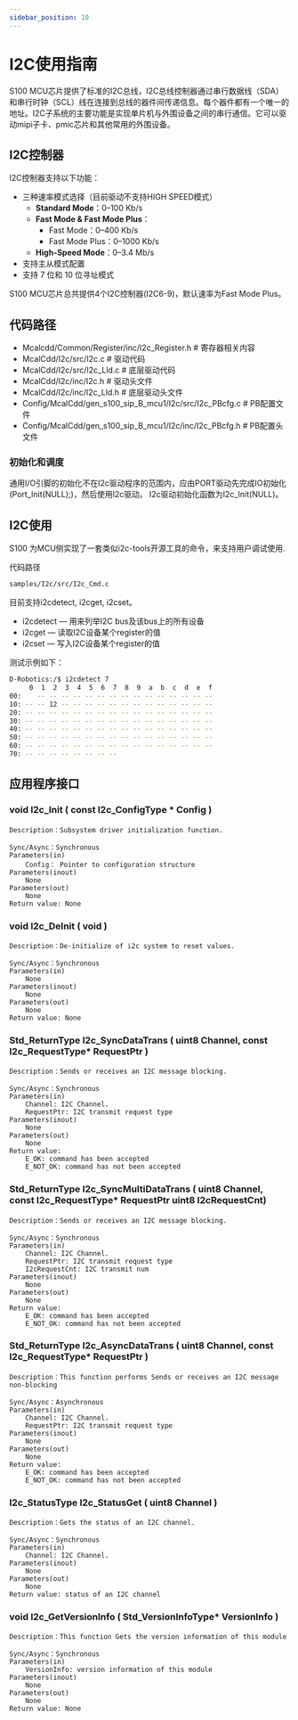 ```yaml
---
sidebar_position: 10
---
```


# I2C使用指南

S100 MCU芯片提供了标准的I2C总线，I2C总线控制器通过串行数据线（SDA）和串行时钟（SCL）线在连接到总线的器件间传递信息。每个器件都有一个唯一的地址。I2C子系统的主要功能是实现单片机与外围设备之间的串行通信。它可以驱动mipi子卡、pmic芯片和其他常用的外围设备。

## I2C控制器

I2C控制器支持以下功能：
- 三种速率模式选择（目前驱动不支持HIGH SPEED模式）
  - **Standard Mode**：0–100 Kb/s
  - **Fast Mode & Fast Mode Plus**：
    - Fast Mode：0–400 Kb/s
    - Fast Mode Plus：0–1000 Kb/s
  - **High-Speed Mode**：0–3.4 Mb/s
- 支持主从模式配置
- 支持 7 位和 10 位寻址模式

S100 MCU芯片总共提供4个I2C控制器(I2C6-9)，默认速率为Fast Mode Plus。

## 代码路径

- Mcalcdd/Common/Register/inc/I2c_Register.h # 寄存器相关内容
- McalCdd/I2c/src/I2c.c # 驱动代码
- McalCdd/I2c/src/I2c_Lld.c # 底层驱动代码
- McalCdd/I2c/inc/I2c.h # 驱动头文件
- McalCdd/I2c/inc/I2c_Lld.h # 底层驱动头文件
- Config/McalCdd/gen_s100_sip_B_mcu1/I2c/src/I2c_PBcfg.c # PB配置文件
- Config/McalCdd/gen_s100_sip_B_mcu1/I2c/inc/I2c_PBcfg.h # PB配置头文件

### 初始化和调度

通用I/O引脚的初始化不在I2c驱动程序的范围内，应由PORT驱动先完成IO初始化(Port_Init(NULL);)，然后使用I2c驱动。 I2c驱动初始化函数为I2c_Init(NULL)。

## I2C使用

S100 为MCU侧实现了一套类似i2c-tools开源工具的命令，来支持用户调试使用.

代码路径
```sh
samples/I2c/src/I2c_Cmd.c
```

目前支持i2cdetect, i2cget, i2cset。
- i2cdetect — 用来列举I2C bus及该bus上的所有设备
- i2cget — 读取I2C设备某个register的值
- i2cset — 写入I2C设备某个register的值

测试示例如下：
```sh
D-Robotics:/$ i2cdetect 7
     0  1  2  3  4  5  6  7  8  9  a  b  c  d  e  f
00:    -- -- -- -- -- -- -- -- -- -- -- -- -- -- --
10: -- -- 12 -- -- -- -- -- -- -- -- -- -- -- -- --
20: -- -- -- -- -- -- -- -- -- -- -- -- -- -- -- --
30: -- -- -- -- -- -- -- -- -- -- -- -- -- -- -- --
40: -- -- -- -- -- -- -- -- -- -- -- -- -- -- -- --
50: -- -- -- -- -- -- -- -- -- -- -- -- -- -- -- --
60: -- -- -- -- -- -- -- -- -- -- -- -- -- -- -- --
70: -- -- -- -- -- -- -- --
```

## 应用程序接口

### void I2c_Init ( const I2c_ConfigType * Config )

```shell
Description：Subsystem driver initialization function.

Sync/Async：Synchronous
Parameters(in)
    Config： Pointer to configuration structure
Parameters(inout)
    None
Parameters(out)
    None
Return value: None
```

### void I2c_DeInit ( void )

```shell
Description：De-initialize of i2c system to reset values.

Sync/Async：Synchronous
Parameters(in)
    None
Parameters(inout)
    None
Parameters(out)
    None
Return value: None
```

### Std_ReturnType I2c_SyncDataTrans ( uint8 Channel, const I2c_RequestType* RequestPtr )

```shell
Description：Sends or receives an I2C message blocking.

Sync/Async：Synchronous
Parameters(in)
    Channel: I2C Channel.
    RequestPtr: I2C transmit request type
Parameters(inout)
    None
Parameters(out)
    None
Return value:
    E_OK: command has been accepted
    E_NOT_OK: command has not been accepted
```

### Std_ReturnType I2c_SyncMultiDataTrans ( uint8 Channel, const I2c_RequestType* RequestPtr uint8 I2cRequestCnt)

```shell
Description：Sends or receives an I2C message blocking.

Sync/Async：Synchronous
Parameters(in)
    Channel: I2C Channel.
    RequestPtr: I2C transmit request type
    I2cRequestCnt: I2C transmit num
Parameters(inout)
    None
Parameters(out)
    None
Return value:
    E_OK: command has been accepted
    E_NOT_OK: command has not been accepted
```

### Std_ReturnType I2c_AsyncDataTrans ( uint8 Channel, const I2c_RequestType* RequestPtr )

```shell
Description：This function performs Sends or receives an I2C message non-blocking

Sync/Async：Asynchronous
Parameters(in)
    Channel: I2C Channel.
    RequestPtr: I2C transmit request type
Parameters(inout)
    None
Parameters(out)
    None
Return value:
    E_OK: command has been accepted
    E_NOT_OK: command has not been accepted
```

### I2c_StatusType I2c_StatusGet ( uint8 Channel )

```shell
Description：Gets the status of an I2C channel.

Sync/Async：Synchronous
Parameters(in)
    Channel: I2C Channel.
Parameters(inout)
    None
Parameters(out)
    None
Return value: status of an I2C channel
```

### void I2c_GetVersionInfo ( Std_VersionInfoType* VersionInfo )

```shell
Description：This function Gets the version information of this module

Sync/Async：Synchronous
Parameters(in)
    VersionInfo: version information of this module
Parameters(inout)
    None
Parameters(out)
    None
Return value: None
```
